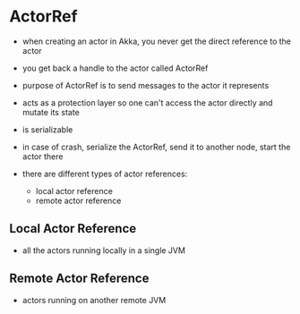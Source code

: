 # ActorRef

- when creating an actor in Akka, you never get the direct reference to the actor
- you get back a handle to the actor called ActorRef

- purpose of ActorRef is to send messages to the actor it represents
- acts as a protection layer so one can't access the actor directly and mutate its state

- is serializable
- in case of crash, serialize the ActorRef, send it to another node, start the actor there


- there are different types of actor references:
  - local actor reference
  - remote actor reference

## Local Actor Reference

- all the actors running locally in a single JVM

## Remote Actor Reference

- actors running on another remote JVM
